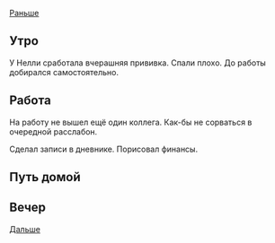[Раньше](2021.02.15.md)  
## Утро
У Нелли сработала вчерашняя прививка. Спали плохо. До работы добирался самостоятельно.
## Работа
На работу не вышел ещё один коллега. Как-бы не сорваться в очередной расслабон.

Сделал записи в дневнике. Порисовал финансы.
## Путь домой
## Вечер
[Дальше](2021.02.17s.md)
